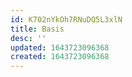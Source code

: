 ```yaml
---
id: K702nYkOh7RNuDQ5L3xlN
title: Basis
desc: ''
updated: 1643723096368
created: 1643723096368
---
```


